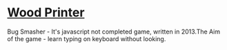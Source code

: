 # [Wood Printer](https://arduino-plotter.herokuapp.com/)

Bug Smasher - It's javascript not completed game, written in 2013.The Aim of the game - learn typing on keyboard without looking.

